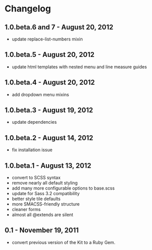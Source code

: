 # Changelog

## 1.0.beta.6 and 7 - August 20, 2012
* update replace-list-numbers mixin

## 1.0.beta.5 - August 20, 2012
* update html templates with nested menu and line measure guides

## 1.0.beta.4 - August 20, 2012
* add dropdown menu mixins

## 1.0.beta.3 - August 19, 2012
* update dependencies

## 1.0.beta.2 - August 14, 2012
* fix installation issue

## 1.0.beta.1 - August 13, 2012
* convert to SCSS syntax
* remove nearly all default styling
* add many more configurable options to base.scss
* update for Sass 3.2 compatibility
* better style tile defaults
* more SMACSS-friendly structure
* cleaner forms
* almost all @extends are silent

## 0.1 - November 19, 2011
* convert previous version of the Kit to a Ruby Gem.
